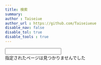 ```yaml
---
title: 検索
summary: 
author : Taiseiue
author_url : https://github.com/Taiseiueue
disable_nav: false
disable_tol: true
disable_tools : true
---
```

<div class="input-group mb-3">
  <input name="q" id="mkdocs-search-query" type="text" class="form-control" aria-label="検索" aria-describedby="inputGroup-sizing-default">
</div>

<div id="mkdocs-search-results">
  指定されたページは見つかりませんでした
</div>
